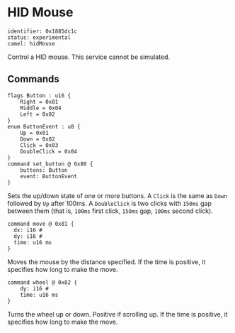 # HID Mouse

    identifier: 0x1885dc1c
    status: experimental
    camel: hidMouse

Control a HID mouse. This service cannot be simulated.

## Commands

    flags Button : u16 {
        Right = 0x01
        Middle = 0x04
        Left = 0x02
    }
    enum ButtonEvent : u8 {
        Up = 0x01
        Down = 0x02
        Click = 0x03
        DoubleClick = 0x04
    }
    command set_button @ 0x80 {
        buttons: Button
        event: ButtonEvent
    }

Sets the up/down state of one or more buttons.
A ``Click`` is the same as ``Down`` followed by ``Up`` after 100ms.
A ``DoubleClick`` is two clicks with ``150ms`` gap between them (that is, ``100ms`` first click, ``150ms`` gap, ``100ms`` second click).

    command move @ 0x81 {
      dx: i16 #
      dy: i16 #
      time: u16 ms
    }

Moves the mouse by the distance specified.
If the time is positive, it specifies how long to make the move.

    command wheel @ 0x82 {
        dy: i16 #
        time: u16 ms
    }

Turns the wheel up or down. Positive if scrolling up.
If the time is positive, it specifies how long to make the move.
